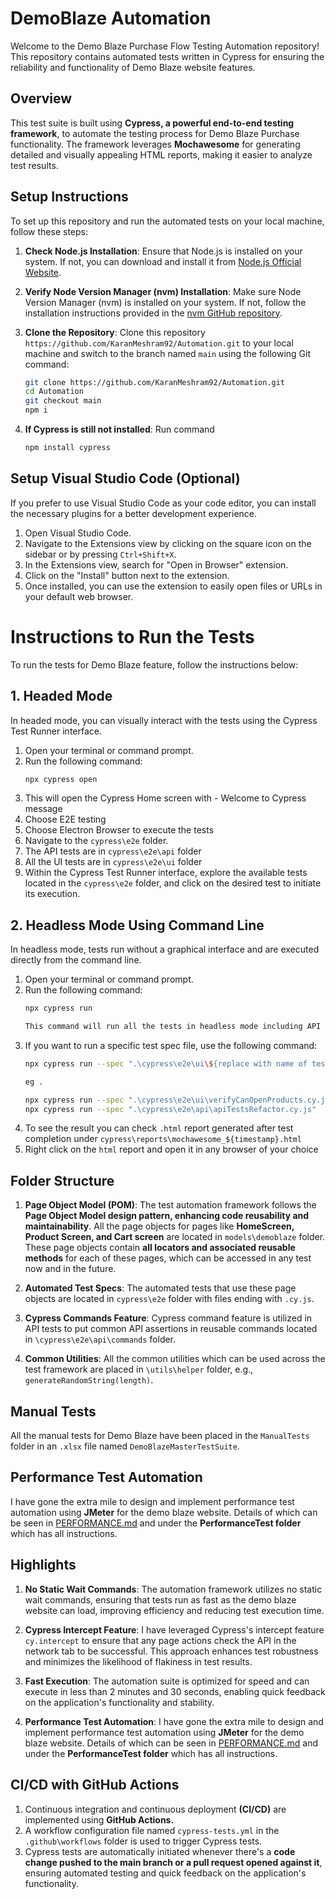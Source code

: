 # DemoBlaze Automation 

Welcome to the Demo Blaze Purchase Flow Testing Automation repository! This repository contains automated tests written in Cypress for ensuring the reliability and functionality of Demo Blaze website features.

## Overview

This test suite is built using **Cypress, a powerful end-to-end testing framework**, to automate the testing process for Demo Blaze Purchase   functionality. The framework leverages **Mochawesome** for generating detailed and visually appealing HTML reports, making it easier to analyze test results.

## Setup Instructions

To set up this repository and run the automated tests on your local machine, follow these steps:

1. **Check Node.js Installation**: Ensure that Node.js is installed on your system. If not, you can download and install it from [Node.js Official Website](https://nodejs.org/).

2. **Verify Node Version Manager (nvm) Installation**: Make sure Node Version Manager (nvm) is installed on your system. If not, follow the installation instructions provided in the [nvm GitHub repository](https://github.com/nvm-sh/nvm).

3. **Clone the Repository**: Clone this repository `https://github.com/KaranMeshram92/Automation.git` to your local machine and switch to the branch named `main` using the following Git command:
   ```bash
   git clone https://github.com/KaranMeshram92/Automation.git
   cd Automation
   git checkout main
   npm i
   ```
4. **If Cypress is still not installed**: Run command
    ```bash
    npm install cypress
    ```

## Setup Visual Studio Code (Optional)

If you prefer to use Visual Studio Code as your code editor, you can install the necessary plugins for a better development experience.

1. Open Visual Studio Code.
2. Navigate to the Extensions view by clicking on the square icon on the sidebar or by pressing `Ctrl+Shift+X`.
3. In the Extensions view, search for "Open in Browser" extension.
4. Click on the "Install" button next to the extension.
5. Once installed, you can use the extension to easily open files or URLs in your default web browser.

# Instructions to Run the Tests

To run the tests for Demo Blaze feature, follow the instructions below:

## 1. Headed Mode

In headed mode, you can visually interact with the tests using the Cypress Test Runner interface.

1. Open your terminal or command prompt.
2. Run the following command:
   ```bash
   npx cypress open
3. This will open the Cypress Home screen with - Welcome to Cypress message
4. Choose E2E testing
5. Choose Electron Browser to execute the tests
6. Navigate to the `cypress\e2e` folder.
7. The API tests are in `cypress\e2e\api` folder
8. All the UI tests are in `cypress\e2e\ui` folder
9. Within the Cypress Test Runner interface, explore the available tests located in the `cypress\e2e` folder, and click on the desired test to initiate its execution.

## 2. Headless Mode Using Command Line

In headless mode, tests run without a graphical interface and are executed directly from the command line.

1. Open your terminal or command prompt.
2. Run the following command:
   ```bash
   npx cypress run 
   
   This command will run all the tests in headless mode including API and UI tests 

3. If you want to run a specific test spec file, use the following command:
    ```bash
   npx cypress run --spec ".\cypress\e2e\ui\${replace with name of test}.cy.js"

   eg . 
    
    npx cypress run --spec ".\cypress\e2e\ui\verifyCanOpenProducts.cy.js"
    npx cypress run --spec ".\cypress\e2e\api\apiTestsRefactor.cy.js"
    ```
4. To see the result you can check `.html` report generated after test completion under `cypress\reports\mochawesome_${timestamp}.html`
5. Right click on the `html` report and open it in any browser of your choice

## Folder Structure

1. **Page Object Model (POM)**: The test automation framework follows the **Page Object Model design pattern, enhancing code reusability and maintainability**. 
All the page objects for pages like **HomeScreen, Product Screen, and Cart screen** are located in `models\demoblaze` folder. These page objects contain **all locators and associated reusable methods** for each of these pages, which can be accessed in any test now and in the future.

2. **Automated Test Specs**: The automated tests that use these page objects are located in `cypress\e2e` folder with files ending with `.cy.js`.

3. **Cypress Commands Feature**: Cypress command feature is utilized in API tests to put common API assertions in reusable commands located in `\cypress\e2e\api\commands` folder.

4. **Common Utilities**: All the common utilities which can be used across the test framework are placed in `\utils\helper` folder, e.g., `generateRandomString(length)`.

## Manual Tests

All the manual tests for Demo Blaze have been placed in the `ManualTests` folder in an `.xlsx` file named `DemoBlazeMasterTestSuite`.

## Performance Test Automation

I have gone the extra mile to design and implement performance test automation using **JMeter** for the demo blaze website. Details of which can be seen in [PERFORMANCE.md](PERFORMANCE.md) and under the **PerformanceTest folder** which has all instructions.


## Highlights

1. **No Static Wait Commands**: The automation framework utilizes no static wait commands, ensuring that tests run as fast as the demo blaze website can load, improving efficiency and reducing test execution time.

2. **Cypress Intercept Feature**: I have leveraged Cypress's intercept feature `cy.intercept` to ensure that any page actions check the API in the network tab to be successful. This approach enhances test robustness and minimizes the likelihood of flakiness in test results.

3. **Fast Execution**: The automation suite is optimized for speed and can execute in less than 2 minutes and 30 seconds, enabling quick feedback on the application's functionality and stability.

4. **Performance Test Automation**: I have gone the extra mile to design and implement performance test automation using **JMeter** for the demo blaze website. Details of which can be seen in [PERFORMANCE.md](PERFORMANCE.md) and under the **PerformanceTest folder** which has all instructions.


## CI/CD with GitHub Actions

1. Continuous integration and continuous deployment **(CI/CD)** are implemented using **GitHub Actions.**
2. A workflow configuration file named `cypress-tests.yml` in the `.github\workflows` folder is used to trigger Cypress tests.
3. Cypress tests are automatically initiated whenever there's a **code change pushed to the main branch or a pull request opened against it**, ensuring automated testing and quick feedback on the application's functionality.



